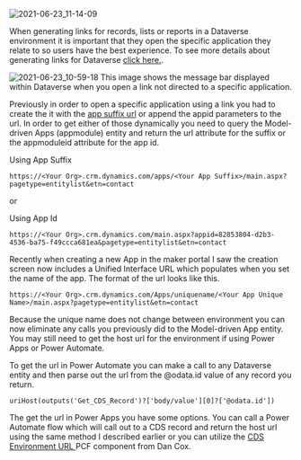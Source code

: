 ![2021-06-23_11-14-09](https://user-images.githubusercontent.com/7444929/123127614-727c8980-d418-11eb-9f01-8731c4896e78.png)

When generating links for records, lists or reports in a Dataverse environment it is important that they open the specific application they relate to so users have the best experience. To see more details about generating links for Dataverse [click here.](https://docs.microsoft.com/en-us/dynamics365/customerengagement/on-premises/developer/open-forms-views-dialogs-reports-url?view=op-9-1). 

![2021-06-23_10-59-18](https://user-images.githubusercontent.com/7444929/123127398-3ba67380-d418-11eb-9eff-85b6f39d2ed5.png)
This image shows the message bar displayed within Dataverse when you open a link not directed to a specific application.

Previously in order to open a specific application using a link you had to create the it with the [app suffix url](https://docs.microsoft.com/en-us/dynamics365/customerengagement/on-premises/customize/manage-access-apps-security-roles?view=op-9-1) or append the appid parameters to the url.  In order to get either of those dynamically you need to query the Model-driven Apps (appmodule) entity and return the url attribute for the suffix or the appmoduleid attribute for the app id.

Using App Suffix

``
https://<Your Org>.crm.dynamics.com/apps/<Your App Suffix>/main.aspx?pagetype=entitylist&etn=contact
``

or 

Using App Id

``
https://<Your Org>.crm.dynamics.com/main.aspx?appid=82853804-d2b3-4536-ba75-f49ccca681ea&pagetype=entitylist&etn=contact
``

Recently when creating a new App in the maker portal I saw the creation screen now includes a Unified Interface URL which populates when you set the name of the app.  The format of the url looks like this.

``
https://<Your Org>.crm.dynamics.com/Apps/uniquename/<Your App Unique Name>/main.aspx?pagetype=entitylist&etn=contact
``

Because the unique name does not change between environment you can now eliminate any calls you previously did to the Model-driven App entity.  You may still need to get the host url for the environment if using Power Apps or Power Automate.  

To get the url in Power Automate you can make a call to any Dataverse entity and then parse out the url from the @odata.id value of any record you return.

``
uriHost(outputs('Get_CDS_Record')?['body/value'][0]?['@odata.id'])
``

The get the url in Power Apps you have some options.  You can call a Power Automate flow which will call out to a CDS record and return the host url using the same method I described earlier or you can utilize the [CDS Environment URL ](https://pcf.gallery/cds-environment-url/) PCF component from Dan Cox.
<!--stackedit_data:
eyJwcm9wZXJ0aWVzIjoidGl0bGU6IE9wZW4gTW9kZWwgQXBwcy
BVcmwgVXNpbmcgVW5pcXVlIE5hbWVcbnRhZ3M6ICdwb3dlcmFw
cHMscG93ZXJhdXRvbWF0ZSxkYXRhdmVyc2UsbW9kZWxhcHAsbW
9kZWwsdXJsLHVuaXF1ZSdcbiIsImhpc3RvcnkiOlstMTgxMzUx
NjkwLC02NzA1MDYzMTksLTEyMjI5NTc1ODcsMTM1MjAxNjA5Ni
wtNjM0ODcyMTI5LC04NDM3OTk0NzJdfQ==
-->